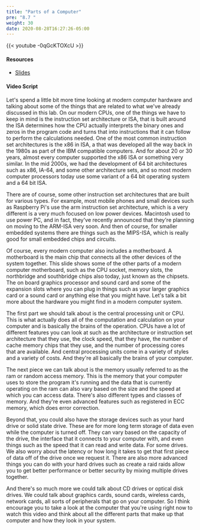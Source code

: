 ```yaml
---
title: "Parts of a Computer"
pre: "8.7 "
weight: 30
date: 2020-08-28T16:27:26-05:00
---
```


{{< youtube -0qGcKTOXcU >}}

<!-- CIS 115: ck5jX5NSRxw -->

#### Resources
* [Slides](../slides/8-Computer_Architecture.pdf)

#### Video Script

Let's spend a little bit more time looking at modern computer hardware and talking about some of the things that are related to what we've already discussed in this lab. On our modern CPUs, one of the things we have to keep in mind is the instruction set architecture or ISA, that is built around the ISA determines how the CPU actually interprets the binary ones and zeros in the program code and turns that into instructions that it can follow to perform the calculations needed. One of the most common instruction set architectures is the x86 in ISA, a that was developed all the way back in the 1980s as part of the IBM compatible computers. And for about 20 or 30 years, almost every computer supported the x86 ISA or something very similar. In the mid 2000s, we had the development of 64 bit architectures such as x86, IA-64, and some other architecture sets, and so most modern computer processors today use some variant of a 64 bit operating system and a 64 bit ISA. 

There are of course, some other instruction set architectures that are built for various types. For example, most mobile phones and small devices such as Raspberry Pi's use the arm instruction set architecture, which is a very different is a very much focused on low power devices. Macintosh used to use power PC, and in fact, they've recently announced that they're planning on moving to the ARM-ISA very soon. And then of course, for smaller embedded systems there are things such as the MIPS-ISA, which is really good for small embedded chips and circuits. 

Of course, every modern computer also includes a motherboard. A motherboard is the main chip that connects all the other devices of the system together. This slide shows some of the other parts of a modern computer motherboard, such as the CPU socket, memory slots, the northbridge and southbridge chips also today, just known as the chipsets. The on board graphics processor and sound card and some of the expansion slots where you can plug in things such as your larger graphics card or a sound card or anything else that you might have. Let's talk a bit more about the hardware you might find in a modern computer system. 

The first part we should talk about is the central processing unit or CPU. This is what actually does all of the computation and calculation on your computer and is basically the brains of the operation. CPUs have a lot of different features you can look at such as the architecture or instruction set architecture that they use, the clock speed, that they have, the number of cache memory chips that they use, and the number of processing cores that are available. And central processing units come in a variety of styles and a variety of costs. And they're all basically the brains of your computer. 

The next piece we can talk about is the memory usually referred to as the ram or random access memory. This is the memory that your computer uses to store the program it's running and the data that is currently operating on the ram can also vary based on the size and the speed at which you can access data. There's also different types and classes of memory. And they're even advanced features such as registered in ECC memory, which does error correction. 

Beyond that, you could also have the storage devices such as your hard drive or solid state drive. These are for more long term storage of data even while the computer is turned off. They can vary based on the capacity of the drive, the interface that it connects to your computer with, and even things such as the speed that it can read and write data. For some drives. We also worry about the latency or how long it takes to get that first piece of data off of the drive once we request it. There are also more advanced things you can do with your hard drives such as create a raid raids allow you to get better performance or better security by mixing multiple drives together. 

And there's so much more we could talk about CD drives or optical disk drives. We could talk about graphics cards, sound cards, wireless cards, network cards, all sorts of peripherals that go on your computer. So I think encourage you to take a look at the computer that you're using right now to watch this video and think about all the different parts that make up that computer and how they look in your system.